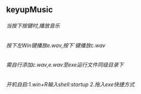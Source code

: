 ## keyupMusic
###### 当按下按键时,播放音乐
###### 按下左Win键播放e.wav,按下`键播放c.wav
###### 需自行添加c.wav,e.wav至exe运行文件同级目录下
###### 开机自启:1.win+R输入shell:startup 2.拖入exe快捷方式
